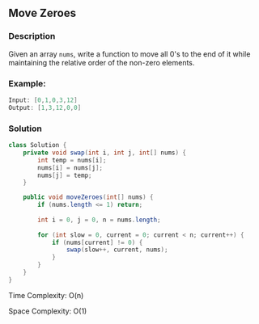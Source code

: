 ## Move Zeroes
### Description
Given an array `nums`, write a function to move all 0's to the end of it while maintaining the relative order of the non-zero elements.

### Example:
```java
Input: [0,1,0,3,12]
Output: [1,3,12,0,0]
```

### Solution
```java
class Solution {
    private void swap(int i, int j, int[] nums) {
        int temp = nums[i];
        nums[i] = nums[j];
        nums[j] = temp;
    }

    public void moveZeroes(int[] nums) {
        if (nums.length <= 1) return;
        
        int i = 0, j = 0, n = nums.length;
        
        for (int slow = 0, current = 0; current < n; current++) {
            if (nums[current] != 0) {
                swap(slow++, current, nums);
            }
        }
    }
}
```
Time Complexity: O(n)

Space Complexity: O(1)
